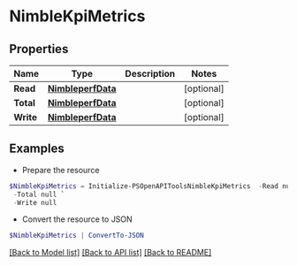 # NimbleKpiMetrics
## Properties

Name | Type | Description | Notes
------------ | ------------- | ------------- | -------------
**Read** | [**NimbleperfData**](NimbleperfData.md) |  | [optional] 
**Total** | [**NimbleperfData**](NimbleperfData.md) |  | [optional] 
**Write** | [**NimbleperfData**](NimbleperfData.md) |  | [optional] 

## Examples

- Prepare the resource
```powershell
$NimbleKpiMetrics = Initialize-PSOpenAPIToolsNimbleKpiMetrics  -Read null `
 -Total null `
 -Write null
```

- Convert the resource to JSON
```powershell
$NimbleKpiMetrics | ConvertTo-JSON
```

[[Back to Model list]](../README.md#documentation-for-models) [[Back to API list]](../README.md#documentation-for-api-endpoints) [[Back to README]](../README.md)


